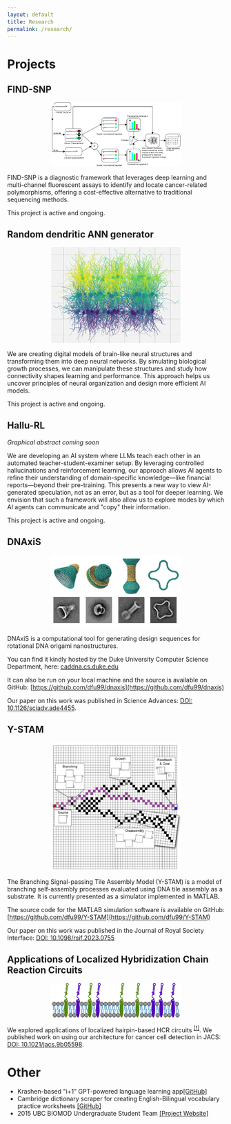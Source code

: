 ```yaml
---
layout: default
title: Research
permalink: /research/
---
```


# Projects

## **FIND-SNP**
<p align="center">
    <img src="/images/research/findsnp.png" alt="FIND-SNP" width="300px" />
</p>

FIND-SNP is a diagnostic framework that leverages deep learning and multi-channel fluorescent assays to identify and locate cancer-related polymorphisms, offering a cost-effective alternative to traditional sequencing methods.

This project is active and ongoing.

## **Random dendritic ANN generator** ##
<p align="center">
    <img src="/images/research/synthbionn.png" alt="SynthBioNN" width="300px" />
</p>

We are creating digital models of brain-like neural structures and transforming them into deep neural networks. By simulating biological growth processes, we can manipulate these structures and study how connectivity shapes learning and performance. This approach helps us uncover principles of neural organization and design more efficient AI models.

This project is active and ongoing.

## **Hallu-RL** ##
*Graphical abstract coming soon*

We are developing an AI system where LLMs teach each other in an automated teacher-student-examiner setup. By leveraging controlled hallucinations and reinforcement learning, our approach allows AI agents to refine their understanding of domain-specific knowledge—like financial reports—beyond their pre-training. This presents a new way to view AI-generated speculation, not as an error, but as a tool for deeper learning. We envision that such a framework will also allow us to explore modes by which AI agents can communicate and "copy" their information.

This project is active and ongoing.

## **DNAxiS**

<p align="center">
    <img src="/images/research/dnaxis.jpg" alt="DNAxiS" width="300px" />
</p>

DNAxiS is a computational tool for generating design sequences for rotational DNA origami nanostructures.

You can find it kindly hosted by the Duke University Computer Science Department, here: [caddna.cs.duke.edu](http://caddna.cs.duke.edu)

It can also be run on your local machine and the source is available on GitHub: [https://github.com/dfu99/dnaxis](https://github.com/dfu99/dnaxis)

Our paper on this work was published in Science Advances: [DOI: 10.1126/sciadv.ade4455](https://doi.org/10.1126/sciadv.ade4455).

## **Y-STAM**

<p align="center">
    <img src="/images/research/ystam.png" alt="YSTAM" width="300px" />
</p>

The Branching Signal-passing Tile Assembly Model (Y-STAM) is a model of branching self-assembly processes evaluated using DNA tile assembly as a substrate. It is currently presented as a simulator implemented in MATLAB.

The source code for the MATLAB simulation software is available on GitHub: [https://github.com/dfu99/Y-STAM](https://github.com/dfu99/Y-STAM)

Our paper on this work was published in the Journal of Royal Society Interface: [DOI: 10.1098/rsif.2023.0755](https://doi.org/10.1098/rsif.2023.0755)

## **Applications of Localized Hybridization Chain Reaction Circuits**

<p align="center">
    <img src="/images/research/cc_membrane_circuits.gif" alt="Cancer Cell Membrane Targeting via HCR" width="300px" />
</p>

We explored applications of localized hairpin-based HCR circuits <sup>[[1]](https://doi.org/10.1021/acsnano.7b06699)</sup>. We published work on using our architecture for cancer cell detection in JACS: [DOI: 10.1021/jacs.9b05598](https://doi.org/10.1021/jacs.9b05598).

# Other

- Krashen-based "i+1" GPT-powered language learning app[[GitHub]](https://github.com/dfu99/krashen_gpt)
- Cambridge dictionary scraper for creating English-Bilingual vocabulary practice worksheets [[GitHub]](https://github.com/dfu99/practice-esl-vocab)
- 2015 UBC BIOMOD Undergraduate Student Team [[Project Website]](https://biomod2016.gitlab.io/ubc/2015/)